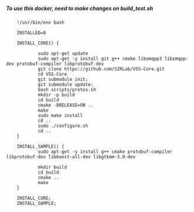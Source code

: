 ##### To use this docker, need to make changes on build_test.sh

		!/usr/bin/env bash

		INSTALLED=0

		INSTALL_CORE() {

				sudo apt-get update
				sudo apt-get -y install git g++ cmake libzmqpp3 libzmqpp-dev protobuf-compiler libprotobuf-dev
				git clone https://github.com/SIRLab/VSS-Core.git
				cd VSS-Core
				git submodule init;
				git submodule update;
				bash scripts/protos.sh
				mkdir -p build
				cd build
				cmake -DRELEASE=ON ..
				make
				sudo make install
				cd ..
				sudo ./configure.sh
				cd ..
		}

		INSTALL_SAMPLE() {
				sudo apt-get -y install g++ cmake protobuf-compiler libprotobuf-dev libboost-all-dev libgtkmm-3.0-dev

				mkdir build
				cd build
				cmake ..
				make
		}

		INSTALL_CORE;
		INSTALL_SAMPLE;

